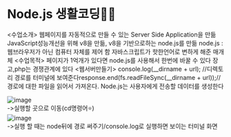 # Node.js 생활코딩🐱‍🐉

<수업소개>
웹페이지를 자동적으로 만들 수 있는 Server Side Application을 만듦
JavaScript성능개선을 위해 v8을 만듦, v8을 기반으로하는 node.js를 만듦
node.js : 웹브라우저가 아닌 컴퓨터 자체를 제어 함
자바스크립트가 핫한언어로 변하게 해준 매개체
<수업목적>
페이지가 1억개가 있다면  node.js를 사용해서 한번에 바꿀 수 있다
장고,php는 경쟁관계에 있다
<웹서버만들기>
console.log(__dirname + url); //디렉토리 경로를 터미널에 보여준다response.end(fs.readFileSync(__dirname + url));//경로에 대한 파일을 읽어서 가져온다. Node.js는 사용자에게 전송할 데이터를 생성한다

![image](https://user-images.githubusercontent.com/73941301/156971818-0e651398-686d-450b-ade6-6d71dc6a49c4.png)<br>
->실행할 곳으로 이동(cd명령어⭐)
<br>
![image](https://user-images.githubusercontent.com/73941301/156971661-7c961828-8b84-4451-ad4c-745c5af672dc.png)<br>
->실행 할 때는 node뒤에 경로 써주기/console.log로 실행하면 보이는 터미널 화면
